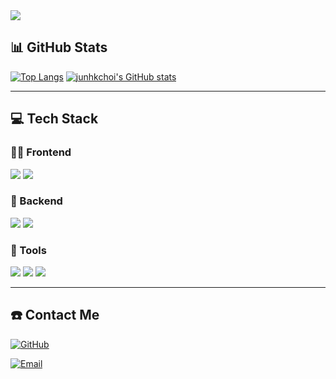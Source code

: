<img src="https://capsule-render.vercel.app/api?type=waving&color=0EB4FC&height=150&section=header&text=Hi,%20I%27m%20CJH&fontSize=40&fontColor=FFFFFF" />

## 📊 GitHub Stats
[![Top Langs](https://github-readme-stats.vercel.app/api/top-langs/?username=junhkchoi&layout=compact&theme=radical)](https://github.com/anuraghazra/github-readme-stats)
[![junhkchoi's GitHub stats](https://github-readme-stats.vercel.app/api?username=junhkchoi&show_icons=true&theme=radical)](https://github.com/anuraghazra/github-readme-stats)

---

## 💻 Tech Stack
### 🧑‍💻 Frontend
![](https://img.shields.io/badge/HTML5-E34F26?style=for-the-badge&logo=html5&logoColor=white)
![](https://img.shields.io/badge/JavaScript-F7DF1E?style=for-the-badge&logo=javascript&logoColor=black)

### 🩻 Backend
![](https://img.shields.io/badge/Python-3776AB?style=for-the-badge&logo=python&logoColor=white)
![](https://img.shields.io/badge/Java-ED8B00?style=for-the-badge&logo=openjdk&logoColor=white)

### 🔧 Tools
![](https://img.shields.io/badge/GIT-E44C30?style=for-the-badge&logo=git&logoColor=white)
![](https://img.shields.io/badge/VS%20Code-0078D4?style=for-the-badge&logo=visual-studio-code&logoColor=white)
![](https://img.shields.io/badge/GitHub-181717?style=for-the-badge&logo=github&logoColor=white)

---

## ☎️ Contact Me
[![GitHub](https://img.shields.io/badge/GitHub-100000?style=for-the-badge&logo=github&logoColor=white)](https://github.com/junhkchoi)

[![Email](https://img.shields.io/badge/Email-D14836?style=for-the-badge&logo=gmail&logoColor=white)](mailto:leisure1566@gmail.com)
